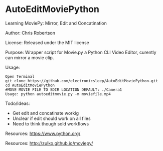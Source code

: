 AutoEditMoviePython
==========

Learning MoviePy: Mirror, Edit and Concatination

Author: Chris Robertson

License: Released under the MIT license

Purpose: Wrapper script for Movie.py a Python CLI Video Editor, curently can mirror a movie clip.

Usage:
```
Open Terminal
git clone https://github.com/electronicsleep/AutoEditMoviePython.git
cd AutoEditMoviePython
#MOVE MOVIE FILE TO SDIR LOCATION DEFAULT: ./Camera1
Usage: python autoeditmovie.py -m moviefile.mp4
```

Todo/Ideas:
* Get edit and concatinate workig
* Unclear if edit should work on all files
* Need to think though sold workflows

Resources:
https://www.python.org/

Resources:
http://zulko.github.io/moviepy/
